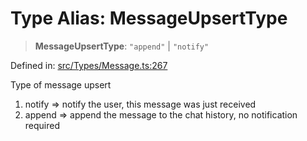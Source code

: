# Type Alias: MessageUpsertType

> **MessageUpsertType**: `"append"` \| `"notify"`

Defined in: [src/Types/Message.ts:267](https://github.com/Fokusdotid/Baileys/blob/4aa08196a497251af5be42856601e02d8a85cce8/src/Types/Message.ts#L267)

Type of message upsert
1. notify => notify the user, this message was just received
2. append => append the message to the chat history, no notification required
